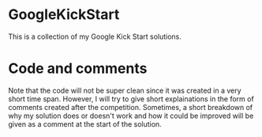 # GoogleKickStart
This is a collection of my Google Kick Start solutions.

# Code and comments
Note that the code will not be super clean since it was created in a very short time span.
However, I will try to give short explainations in the form of comments created after the competition.
Sometimes, a short breakdown of why my solution does or doesn't work and how it could be improved will be given as a comment at the start of the solution.
